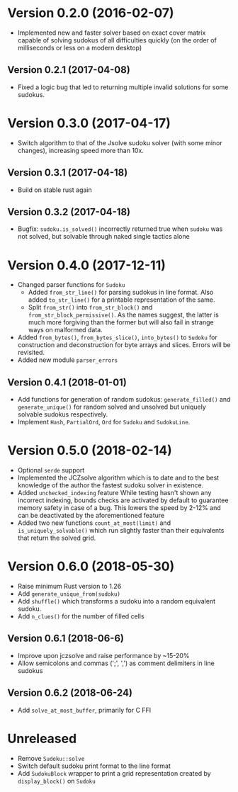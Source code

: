 Version 0.2.0 (2016-02-07)
==========================
* Implemented new and faster solver based on exact cover matrix capable of solving sudokus of all difficulties quickly (on the order of milliseconds or less on a modern desktop)

Version 0.2.1 (2017-04-08)
--------------------------
* Fixed a logic bug that led to returning multiple invalid solutions for some sudokus.

Version 0.3.0 (2017-04-17)
==========================
* Switch algorithm to that of the Jsolve sudoku solver (with some minor changes), increasing speed more than 10x.

Version 0.3.1 (2017-04-18)
--------------------------
* Build on stable rust again

Version 0.3.2 (2017-04-18)
--------------------------
* Bugfix: `sudoku.is_solved()` incorrectly returned true when `sudoku` was not solved,
  but solvable through naked single tactics alone

Version 0.4.0 (2017-12-11)
==========================
* Changed parser functions for `Sudoku`
  - Added `from_str_line()` for parsing sudokus in line format. Also added `to_str_line()` for a printable representation of the same.
  - Split `from_str()` into `from_str_block()` and `from_str_block_permissive()`. As the names suggest, the latter is much more forgiving than the former but will also fail in strange ways on malformed data.
* Added `from_bytes()`, `from_bytes_slice()`, `into_bytes()` to `Sudoku` for construction and deconstruction for byte arrays and slices. Errors will be revisited.
* Added new module `parser_errors`

Version 0.4.1 (2018-01-01)
--------------------------
* Add functions for generation of random sudokus: `generate_filled()` and `generate_unique()`
  for random solved and unsolved but uniquely solvable sudokus respectively.
* Implement `Hash`, `PartialOrd`, `Ord` for `Sudoku` and `SudokuLine`.

Version 0.5.0 (2018-02-14)
==========================
* Optional `serde` support
* Implemented the JCZsolve algorithm which is to date and to the best knowledge of the author
  the fastest sudoku solver in existence.
* Added `unchecked_indexing` feature
  While testing hasn't shown any incorrect indexing, bounds checks are activated by default to guarantee memory safety in case of a bug. This lowers the speed by 2-12% and can be deactivated by the aforementioned feature
* Added two new functions `count_at_most(limit)` and `is_uniquely_solvable()` which run slightly faster
  than their equivalents that return the solved grid.

Version 0.6.0 (2018-05-30)
==========================
* Raise minimum Rust version to 1.26
* Add `generate_unique_from(sudoku)`
* Add `shuffle()` which transforms a sudoku into a random equivalent sudoku.
* Add `n_clues()` for the number of filled cells

Version 0.6.1 (2018-06-6)
-------------------------
* Improve upon jczsolve and raise performance by ~15-20%
* Allow semicolons and commas (';', ',') as comment delimiters in line sudokus

Version 0.6.2 (2018-06-24)
--------------------------
* Add `solve_at_most_buffer`, primarily for C FFI

Unreleased
==========
* Remove `Sudoku::solve`
* Switch default sudoku print format to the line format
* Add `SudokuBlock` wrapper to print a grid representation
  created by `display_block()` on `Sudoku`
